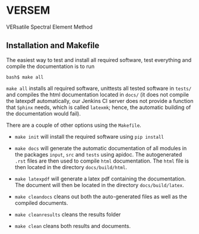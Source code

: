 # VERSEM
VERsatile Spectral Element Method

## Installation and Makefile


The easiest way to test and install all required software, test everything 
and compile the documentation is to run

``bash$ make all``

``make all`` installs all required software, unittests all tested software
in ``tests/`` and compiles the html documentation located in ``docs/`` 
(it does not compile the latexpdf automatically, our Jenkins CI server does not
provide a function that ``Sphinx`` needs, which is called ``latexmk``; hence, 
the automatic building of the documentation would fail).

There are a couple of other options using the ``Makefile``. 

- ``make init`` will install the required software using ``pip install``

- ``make docs`` will generate the automatic documentation of all modules 
  in the packages ``input``, ``src`` and ``tests`` using apidoc. The
  autogenerated ``.rst`` files are then used to compile ``html`` documentation.
  The ``html`` file is then located in the directory ``docs/build/html``.

- ``make latexpdf`` will generate a latex pdf containing the documentation.
  The document will then be located in the directory ``docs/build/latex``.

- ``make cleandocs`` cleans out both the auto-generated files as well as the
  compiled documents.

- ``make cleanresults`` cleans the results folder

- ``make clean`` cleans both results and documents.

